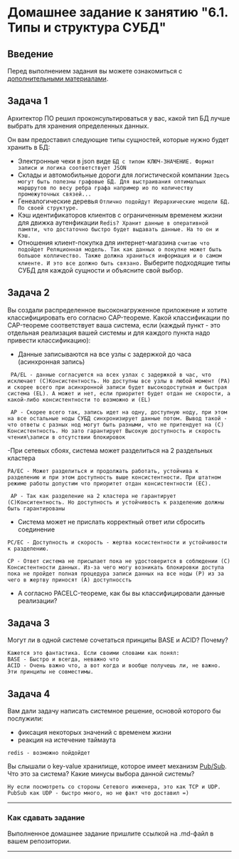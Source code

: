 # Домашнее задание к занятию "6.1. Типы и структура СУБД"

## Введение

Перед выполнением задания вы можете ознакомиться с 
[дополнительными материалами](https://github.com/netology-code/virt-homeworks/tree/master/additional/README.md).

## Задача 1

Архитектор ПО решил проконсультироваться у вас, какой тип БД 
лучше выбрать для хранения определенных данных.

Он вам предоставил следующие типы сущностей, которые нужно будет хранить в БД:

- Электронные чеки в json виде
```БД с типом КЛЮЧ-ЗНАЧЕНИЕ. Формат записи и логика соответствует JSON ```
- Склады и автомобильные дороги для логистической компании
```Здесь могут быть полезны графовые БД. Для выстраивания оптимальых маршрутов по весу ребра графа например ио по количеству промежуточных связей...```
- Генеалогические деревья
```Отлично подойдут Иерархические модели БД. По своей структуре.```
- Кэш идентификаторов клиентов с ограниченным временем жизни для движка аутенфикации
```Redis? Хранит данные в оперативной памяти, что достаточно быстро будет выдавать данные. На то он и Кэш.```
- Отношения клиент-покупка для интернет-магазина
```считаю что подойдет Реляционная модель. Так как данных о покупке может быть большое колличество. Также должна храниться информация и о самом клиенте. И это все должно быть связано.```
Выберите подходящие типы СУБД для каждой сущности и объясните свой выбор.

## Задача 2

Вы создали распределенное высоконагруженное приложение и хотите классифицировать его согласно 
CAP-теореме. Какой классификации по CAP-теореме соответствует ваша система, если 
(каждый пункт - это отдельная реализация вашей системы и для каждого пункта надо привести классификацию):

- Данные записываются на все узлы с задержкой до часа (асинхронная запись)

``` PA/EL - данные согласуются на всех узлах с задержкой в час, что исключает (C)Консистентность. Но доступны все узлы в любой момент (PA) и скорее всего при асинхронной записи будет высокодоступная и быстрая система (EL). А может и нет, если приоритет будет отдан не скорости, а какой-либо консистентности то возможно и (EL)```

``` AP - Скорее всего так, запись идет на одну, доступную ноду, при этом на все остальные ноды СУБД синхронизирует данные потом. Вывод такой - что ответы с разных нод могут быть разными, что не притендует на (C) Консистентность. Но зато гарантирует Высокую доступность и скорость чтения\записи в отсутствии блокировок```

-При сетевых сбоях, система может разделиться на 2 раздельных кластера

```PA/EC - Может разделиться и продолжать работать, устойчива к разделению и при этом доступность выше консистентности. При штатном режиме работы допустим что приоритет отдан консистентности (EC).```

``` AP - Так как разделение на 2 кластера не гарантирует (С)Конситентность. Но доступность и устойчивость к разделению должны быть гарантированы```

- Система может не прислать корректный ответ или сбросить соединение

```PC/EC - Доступность и скорость - жертва косистентности и устойчивости к разделению.```

``` СP - Ответ система не присылает пока не удостоверится в соблюдении (C) Консистентности данных. Из-за чего могу возникать блокировки доступа пока не пройдет полная процедура записи данных на все ноды (P) из за чего в жертву приносят (A) доступноссть ```

- А согласно PACELC-теореме, как бы вы классифицировали данные реализации?

## Задача 3

Могут ли в одной системе сочетаться принципы BASE и ACID? Почему?

```
Кажется это фантастика. Если своими словами как понял:
BASE - Быстро и всегда, неважно что
ACID - Очень важно что, а вот когда и вообще получешь ли, не важно.
Эти принципы не совместимы.
```

## Задача 4

Вам дали задачу написать системное решение, основой которого бы послужили:

- фиксация некоторых значений с временем жизни
- реакция на истечение таймаута

```redis - возможно пойдойдет```

Вы слышали о key-value хранилище, которое имеет механизм [Pub/Sub](https://habr.com/ru/post/278237/). 
Что это за система? Какие минусы выбора данной системы?

```Ну если посмотреть со стороны Сетевого инженера, это как TCP и UDP. PubSub как UDP - быстро много, но не факт что доставил =)```

---

### Как cдавать задание

Выполненное домашнее задание пришлите ссылкой на .md-файл в вашем репозитории.

---


